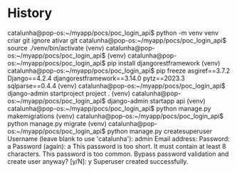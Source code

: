 

# History

catalunha@pop-os:~/myapp/pocs/poc_login_api$ python -m venv venv
criar git ignore
ativar git
catalunha@pop-os:~/myapp/pocs/poc_login_api$ source ./venv/bin/activate
(venv) catalunha@pop-os:~/myapp/pocs/poc_login_api$ 
(venv) catalunha@pop-os:~/myapp/pocs/poc_login_api$ pip install djangorestframework
(venv) catalunha@pop-os:~/myapp/pocs/poc_login_api$ pip freeze
asgiref==3.7.2
Django==4.2.4
djangorestframework==3.14.0
pytz==2023.3
sqlparse==0.4.4
(venv) catalunha@pop-os:~/myapp/pocs/poc_login_api$ django-admin startproject project .
(venv) catalunha@pop-os:~/myapp/pocs/poc_login_api$ django-admin startapp api
(venv) catalunha@pop-os:~/myapp/pocs/poc_login_api$ python manage.py makemigrations
(venv) catalunha@pop-os:~/myapp/pocs/poc_login_api$ python manage.py migrate
(venv) catalunha@pop-os:~/myapp/pocs/poc_login_api$ python manage.py createsuperuser
Username (leave blank to use 'catalunha'): admin
Email address: 
Password: a
Password (again): a
This password is too short. It must contain at least 8 characters.
This password is too common.
Bypass password validation and create user anyway? [y/N]: y
Superuser created successfully.
